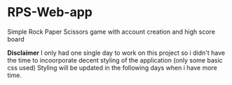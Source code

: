 # RPS-Web-app
Simple Rock Paper Scissors game with account creation and high score board

**Disclaimer** 
I only had one single day to work on this project so i didn't have the time to incoorporate decent styling of the application (only some basic css used)
Styling will be updated in the following days when i have more time.

